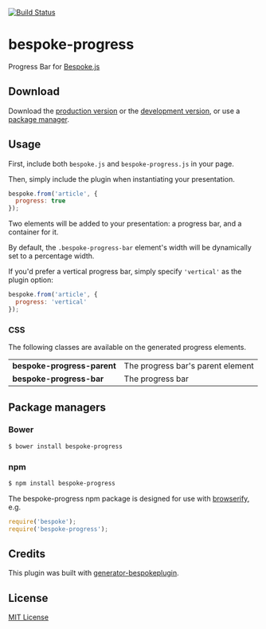 [![Build Status](https://secure.travis-ci.org/markdalgleish/bespoke-progress.png?branch=master)](https://travis-ci.org/markdalgleish/bespoke-progress)

# bespoke-progress

Progress Bar for [Bespoke.js](http://markdalgleish.com/projects/bespoke.js)

## Download

Download the [production version][min] or the [development version][max], or use a [package manager](#package-managers).

[min]: https://raw.github.com/markdalgleish/bespoke-progress/master/dist/bespoke-progress.min.js
[max]: https://raw.github.com/markdalgleish/bespoke-progress/master/dist/bespoke-progress.js

## Usage

First, include both `bespoke.js` and `bespoke-progress.js` in your page.

Then, simply include the plugin when instantiating your presentation.

```js
bespoke.from('article', {
  progress: true
});
```

Two elements will be added to your presentation: a progress bar, and a container for it.

By default, the `.bespoke-progress-bar` element's width will be dynamically set to a percentage width.

If you'd prefer a vertical progress bar, simply specify `'vertical'` as the plugin option:

```js
bespoke.from('article', {
  progress: 'vertical'
});
```

### CSS

The following classes are available on the generated progress elements.

<table>
   <tr>
    <td><b>bespoke-progress-parent</b></td>
    <td>The progress bar's parent element</td>
   </tr>
   <tr>
    <td><b>bespoke-progress-bar</b></td>
    <td>The progress bar</td>
   </tr>
</table>

## Package managers

### Bower

```bash
$ bower install bespoke-progress
```

### npm

```bash
$ npm install bespoke-progress
```

The bespoke-progress npm package is designed for use with [browserify](http://browserify.org/), e.g.

```js
require('bespoke');
require('bespoke-progress');
```

## Credits

This plugin was built with [generator-bespokeplugin](https://github.com/markdalgleish/generator-bespokeplugin).

## License

[MIT License](http://en.wikipedia.org/wiki/MIT_License)
